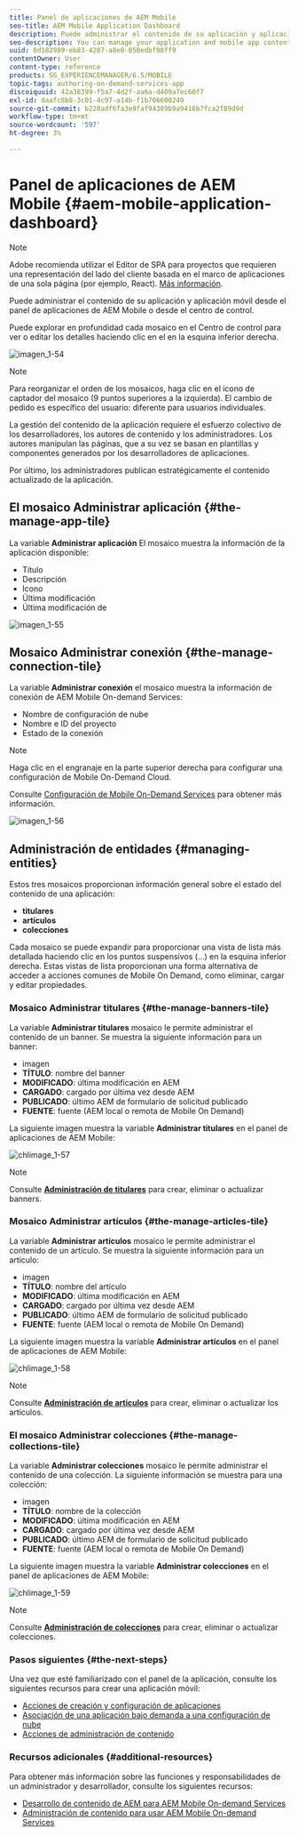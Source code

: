 ```yaml
---
title: Panel de aplicaciones de AEM Mobile
seo-title: AEM Mobile Application Dashboard
description: Puede administrar el contenido de su aplicación y aplicación móvil desde el panel de aplicaciones de AEM Mobile o desde el centro de control. Siga esta página para obtener más información.
seo-description: You can manage your application and mobile app content from AEM Mobile Application Dashboard or the Control Center. Follow this page to learn more.
uuid: 0d182989-eb83-4207-a8e0-050edbf98ff9
contentOwner: User
content-type: reference
products: SG_EXPERIENCEMANAGER/6.5/MOBILE
topic-tags: authoring-on-demand-services-app
discoiquuid: 42a38399-f5a7-4d2f-aa6a-d409a7ec60f7
exl-id: daafc8b8-3c01-4c97-a14b-f1b706600249
source-git-commit: b220adf6fa3e9faf94389b9a9416b7fca2f89d9d
workflow-type: tm+mt
source-wordcount: '597'
ht-degree: 3%

---
```


# Panel de aplicaciones de AEM Mobile {#aem-mobile-application-dashboard}

>[!NOTE]
>
>Adobe recomienda utilizar el Editor de SPA para proyectos que requieren una representación del lado del cliente basada en el marco de aplicaciones de una sola página (por ejemplo, React). [Más información](/help/sites-developing/spa-overview.md).

Puede administrar el contenido de su aplicación y aplicación móvil desde el panel de aplicaciones de AEM Mobile o desde el centro de control.

Puede explorar en profundidad cada mosaico en el Centro de control para ver o editar los detalles haciendo clic en el en la esquina inferior derecha.

![imagen_1-54](assets/chlimage_1-54.png)

>[!NOTE]
>
>Para reorganizar el orden de los mosaicos, haga clic en el icono de captador del mosaico (9 puntos superiores a la izquierda). El cambio de pedido es específico del usuario: diferente para usuarios individuales.

La gestión del contenido de la aplicación requiere el esfuerzo colectivo de los desarrolladores, los autores de contenido y los administradores. Los autores manipulan las páginas, que a su vez se basan en plantillas y componentes generados por los desarrolladores de aplicaciones.

Por último, los administradores publican estratégicamente el contenido actualizado de la aplicación.

## El mosaico Administrar aplicación {#the-manage-app-tile}

La variable **Administrar aplicación** El mosaico muestra la información de la aplicación disponible:

* Título
* Descripción
* Icono
* Última modificación
* Última modificación de

![imagen_1-55](assets/chlimage_1-55.png)

## Mosaico Administrar conexión {#the-manage-connection-tile}

La variable **Administrar conexión** el mosaico muestra la información de conexión de AEM Mobile On-demand Services:

* Nombre de configuración de nube
* Nombre e ID del proyecto
* Estado de la conexión

>[!NOTE]
>
>Haga clic en el engranaje en la parte superior derecha para configurar una configuración de Mobile On-Demand Cloud.
>
>Consulte [Configuración de Mobile On-Demand Services](/help/mobile/mobile-on-demand-associating-an-on-demand-app-to-cloud-configuration.md) para obtener más información.

![imagen_1-56](assets/chlimage_1-56.png)

## Administración de entidades {#managing-entities}

Estos tres mosaicos proporcionan información general sobre el estado del contenido de una aplicación:

* **titulares**
* **artículos**
* **colecciones**

Cada mosaico se puede expandir para proporcionar una vista de lista más detallada haciendo clic en los puntos suspensivos (...) en la esquina inferior derecha. Estas vistas de lista proporcionan una forma alternativa de acceder a acciones comunes de Mobile On Demand, como eliminar, cargar y editar propiedades.

### Mosaico Administrar titulares {#the-manage-banners-tile}

La variable **Administrar titulares** mosaico le permite administrar el contenido de un banner. Se muestra la siguiente información para un banner:

* imagen
* **TÍTULO**: nombre del banner
* **MODIFICADO**: última modificación en AEM
* **CARGADO**: cargado por última vez desde AEM
* **PUBLICADO**: último AEM de formulario de solicitud publicado
* **FUENTE**: fuente (AEM local o remota de Mobile On Demand)

La siguiente imagen muestra la variable **Administrar titulares** en el panel de aplicaciones de AEM Mobile:

![chlimage_1-57](assets/chlimage_1-57.png)

>[!NOTE]
>
>Consulte **[Administración de titulares](/help/mobile/mobile-on-demand-managing-banners.md)** para crear, eliminar o actualizar banners.

### Mosaico Administrar artículos {#the-manage-articles-tile}

La variable **Administrar artículos** mosaico le permite administrar el contenido de un artículo. Se muestra la siguiente información para un artículo:

* imagen
* **TÍTULO**: nombre del artículo
* **MODIFICADO**: última modificación en AEM
* **CARGADO**: cargado por última vez desde AEM
* **PUBLICADO**: último AEM de formulario de solicitud publicado
* **FUENTE**: fuente (AEM local o remota de Mobile On Demand)

La siguiente imagen muestra la variable **Administrar artículos** en el panel de aplicaciones de AEM Mobile:

![chlimage_1-58](assets/chlimage_1-58.png)

>[!NOTE]
>
>Consulte [**Administración de artículos**](/help/mobile/mobile-on-demand-managing-articles.md) para crear, eliminar o actualizar los artículos.

### El mosaico Administrar colecciones {#the-manage-collections-tile}

La variable **Administrar colecciones** mosaico le permite administrar el contenido de una colección. La siguiente información se muestra para una colección:

* imagen
* **TÍTULO**: nombre de la colección
* **MODIFICADO**: última modificación en AEM
* **CARGADO**: cargado por última vez desde AEM
* **PUBLICADO**: último AEM de formulario de solicitud publicado
* **FUENTE**: fuente (AEM local o remota de Mobile On Demand)

La siguiente imagen muestra la variable **Administrar colecciones** en el panel de aplicaciones de AEM Mobile:

![chlimage_1-59](assets/chlimage_1-59.png)

>[!NOTE]
>
>Consulte **[Administración de colecciones](/help/mobile/mobile-on-demand-managing-collections.md)** para crear, eliminar o actualizar colecciones.

### Pasos siguientes {#the-next-steps}

Una vez que esté familiarizado con el panel de la aplicación, consulte los siguientes recursos para crear una aplicación móvil:

* [Acciones de creación y configuración de aplicaciones](/help/mobile/mobile-apps-ondemand-application-create-configure-action.md)
* [Asociación de una aplicación bajo demanda a una configuración de nube](/help/mobile/mobile-on-demand-associating-an-on-demand-app-to-cloud-configuration.md)
* [Acciones de administración de contenido](/help/mobile/mobile-apps-ondemand-manage-content-ondemand.md)

### Recursos adicionales {#additional-resources}

Para obtener más información sobre las funciones y responsabilidades de un administrador y desarrollador, consulte los siguientes recursos:

* [Desarrollo de contenido de AEM para AEM Mobile On-demand Services](/help/mobile/aem-mobile-on-demand.md)
* [Administración de contenido para usar AEM Mobile On-demand Services](/help/mobile/aem-mobile.md)
